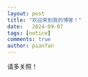 ```yaml
---
layout: post
title: "欢迎来到我的博客！"
date:   2024-09-07
tags: [notice]
comments: true
author: pianfan
---
```


请多关照！
